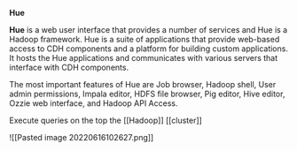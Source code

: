 **Hue**

**Hue** is a web user interface that provides a number of services and Hue is a Hadoop framework. Hue is a suite of applications that provide web-based access to CDH components and a platform for building custom applications.
It hosts the Hue applications and communicates with various servers that interface with CDH components.

The most important features of Hue are Job browser, Hadoop shell, User admin permissions, Impala editor, HDFS file browser, Pig editor, Hive editor, Ozzie web interface, and Hadoop API Access.

Execute queries on the top the [[Hadoop]] [[cluster]]



![[Pasted image 20220616102627.png]]